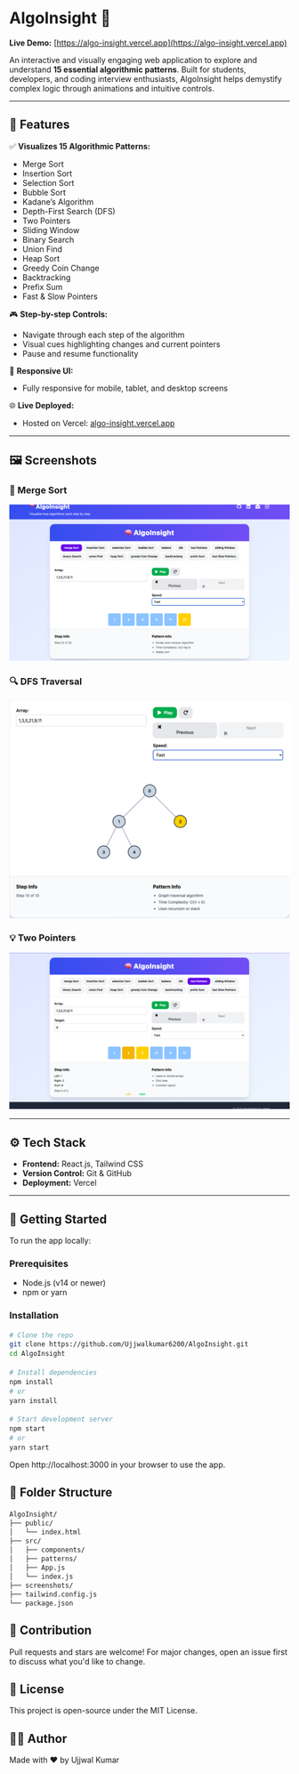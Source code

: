 # AlgoInsight 🚀

**Live Demo:** [https://algo-insight.vercel.app](https://algo-insight.vercel.app)

An interactive and visually engaging web application to explore and understand **15 essential algorithmic patterns**. Built for students, developers, and coding interview enthusiasts, AlgoInsight helps demystify complex logic through animations and intuitive controls.

---

## 🧠 Features

✅ **Visualizes 15 Algorithmic Patterns:**

- Merge Sort  
- Insertion Sort  
- Selection Sort  
- Bubble Sort  
- Kadane’s Algorithm  
- Depth-First Search (DFS)  
- Two Pointers  
- Sliding Window  
- Binary Search  
- Union Find  
- Heap Sort  
- Greedy Coin Change  
- Backtracking  
- Prefix Sum  
- Fast & Slow Pointers  

🎮 **Step-by-step Controls:**
- Navigate through each step of the algorithm
- Visual cues highlighting changes and current pointers
- Pause and resume functionality

📱 **Responsive UI:**
- Fully responsive for mobile, tablet, and desktop screens

🌐 **Live Deployed:**  
- Hosted on Vercel: [algo-insight.vercel.app](https://algo-insight.vercel.app)

---

## 🖼️ Screenshots


### 🧩 Merge Sort
![Merge Sort](./screenshots/merge_sort.png)

### 🔍 DFS Traversal
![DFS](./screenshots/dfs_traversal.png)

### 💡 Two Pointers
![Two Pointers](./screenshots/two_pointers.png)

---

## ⚙️ Tech Stack

- **Frontend:** React.js, Tailwind CSS
- **Version Control:** Git & GitHub
- **Deployment:** Vercel

---

## 🚀 Getting Started

To run the app locally:

### Prerequisites

- Node.js (v14 or newer)
- npm or yarn

### Installation

```bash
# Clone the repo
git clone https://github.com/Ujjwalkumar6200/AlgoInsight.git
cd AlgoInsight

# Install dependencies
npm install
# or
yarn install

# Start development server
npm start
# or
yarn start
```

Open http://localhost:3000 in your browser to use the app.

## 📁 Folder Structure
```
AlgoInsight/
├── public/
│   └── index.html
├── src/
│   ├── components/        
│   ├── patterns/         
│   ├── App.js
│   └── index.js
├── screenshots/           
├── tailwind.config.js
└── package.json
```

## 🤝 Contribution
Pull requests and stars are welcome! For major changes, open an issue first to discuss what you'd like to change.

## 📄 License
This project is open-source under the MIT License.

## 🧑‍💻 Author
Made with ❤️ by Ujjwal Kumar


